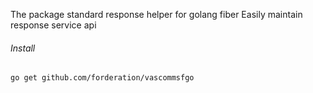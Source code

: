 The package standard response helper for golang fiber Easily maintain response service api

###### Install

`go get github.com/forderation/vascommsfgo`
